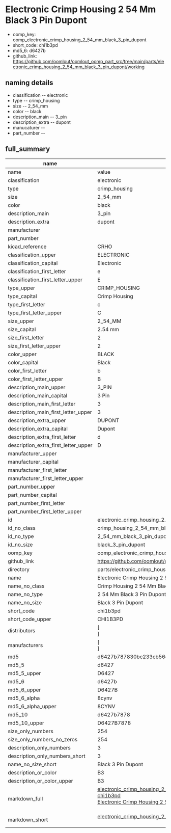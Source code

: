 # Electronic Crimp Housing 2 54 Mm Black 3 Pin Dupont

  
* oomp_key: oomp_electronic_crimp_housing_2_54_mm_black_3_pin_dupont 
* short_code: chi1b3pd
* md5_6: d6427b  
* github_link: https://github.com/oomlout/oomlout_oomp_part_src/tree/main/parts/electronic_crimp_housing_2_54_mm_black_3_pin_dupont/working  
## naming details
* classification -- electronic
* type -- crimp_housing
* size -- 2_54_mm
* color -- black
* description_main -- 3_pin
* description_extra -- dupont
* manucaturer -- 
* part_number -- 





## full_summary
| name | value | 
| --- | --- | 
| name | value | 
| classification | electronic | 
| type | crimp_housing | 
| size | 2_54_mm | 
| color | black | 
| description_main | 3_pin | 
| description_extra | dupont | 
| manufacturer |  | 
| part_number |  | 
| kicad_reference | CRHO | 
| classification_upper | ELECTRONIC | 
| classification_capital | Electronic | 
| classification_first_letter | e | 
| classification_first_letter_upper | E | 
| type_upper | CRIMP_HOUSING | 
| type_capital | Crimp Housing | 
| type_first_letter | c | 
| type_first_letter_upper | C | 
| size_upper | 2_54_MM | 
| size_capital | 2.54 mm | 
| size_first_letter | 2 | 
| size_first_letter_upper | 2 | 
| color_upper | BLACK | 
| color_capital | Black | 
| color_first_letter | b | 
| color_first_letter_upper | B | 
| description_main_upper | 3_PIN | 
| description_main_capital | 3 Pin | 
| description_main_first_letter | 3 | 
| description_main_first_letter_upper | 3 | 
| description_extra_upper | DUPONT | 
| description_extra_capital | Dupont | 
| description_extra_first_letter | d | 
| description_extra_first_letter_upper | D | 
| manufacturer_upper |  | 
| manufacturer_capital |  | 
| manufacturer_first_letter |  | 
| manufacturer_first_letter_upper |  | 
| part_number_upper |  | 
| part_number_capital |  | 
| part_number_first_letter |  | 
| part_number_first_letter_upper |  | 
| id | electronic_crimp_housing_2_54_mm_black_3_pin_dupont | 
| id_no_class | crimp_housing_2_54_mm_black_3_pin_dupont | 
| id_no_type | 2_54_mm_black_3_pin_dupont | 
| id_no_size | black_3_pin_dupont | 
| oomp_key | oomp_electronic_crimp_housing_2_54_mm_black_3_pin_dupont | 
| github_link | https://github.com/oomlout/oomlout_oomp_part_src/tree/main/parts/electronic_crimp_housing_2_54_mm_black_3_pin_dupont/working | 
| directory | parts/electronic_crimp_housing_2_54_mm_black_3_pin_dupont | 
| name | Electronic Crimp Housing 2 54 Mm Black 3 Pin Dupont | 
| name_no_class | Crimp Housing 2 54 Mm Black 3 Pin Dupont | 
| name_no_type | 2 54 Mm Black 3 Pin Dupont | 
| name_no_size | Black 3 Pin Dupont | 
| short_code | chi1b3pd | 
| short_code_upper | CHI1B3PD | 
| distributors | [<br>] | 
| manufacturers | [<br>] | 
| md5 | d6427b787830bc233cb56eb7f9d33e19 | 
| md5_5 | d6427 | 
| md5_5_upper | D6427 | 
| md5_6 | d6427b | 
| md5_6_upper | D6427B | 
| md5_6_alpha | 8cynv | 
| md5_6_alpha_upper | 8CYNV | 
| md5_10 | d6427b7878 | 
| md5_10_upper | D6427B7878 | 
| size_only_numbers | 254 | 
| size_only_numbers_no_zeros | 254 | 
| description_only_numbers | 3 | 
| description_only_numbers_short | 3 | 
| name_no_size_short | Black 3 Pin Dupont | 
| description_or_color | B3 | 
| description_or_color_upper | B3 | 
| markdown_full | [electronic_crimp_housing_2_54_mm_black_3_pin_dupont](https://github.com/oomlout/oomlout_oomp_part_src/tree/main/parts/electronic_crimp_housing_2_54_mm_black_3_pin_dupont/working)<br>[chi1b3pd](https://github.com/oomlout/oomlout_oomp_part_src/tree/main/parts/electronic_crimp_housing_2_54_mm_black_3_pin_dupont/working)<br>[Electronic Crimp Housing 2 54 Mm Black 3 Pin Dupont](https://github.com/oomlout/oomlout_oomp_part_src/tree/main/parts/electronic_crimp_housing_2_54_mm_black_3_pin_dupont/working)<br><br> | 
| markdown_short | [electronic_crimp_housing_2_54_mm_black_3_pin_dupont](https://github.com/oomlout/oomlout_oomp_part_src/tree/main/parts/electronic_crimp_housing_2_54_mm_black_3_pin_dupont/working)<br><br> | 
